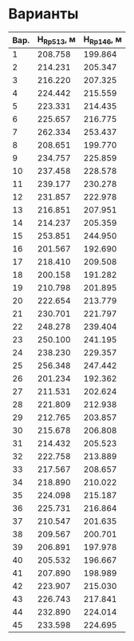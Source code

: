 # Варианты

| Вар. | H<sub>Rp513</sub>, м | H<sub>Rp146</sub>, м | 
| ---- | -------------------- | -------------------- | 
| 1    | 208.758              | 199.864              | 
| 2    | 214.231              | 205.347              | 
| 3    | 216.220              | 207.325              | 
| 4    | 224.442              | 215.559              | 
| 5    | 223.331              | 214.435              | 
| 6    | 225.657              | 216.775              | 
| 7    | 262.334              | 253.437              | 
| 8    | 208.651              | 199.770              | 
| 9    | 234.757              | 225.859              | 
| 10   | 237.458              | 228.578              | 
| 11   | 239.177              | 230.278              | 
| 12   | 231.857              | 222.978              | 
| 13   | 216.851              | 207.951              | 
| 14   | 214.237              | 205.359              | 
| 15   | 253.851              | 244.950              | 
| 16   | 201.567              | 192.690              | 
| 17   | 218.410              | 209.508              | 
| 18   | 200.158              | 191.282              | 
| 19   | 210.798              | 201.895              | 
| 20   | 222.654              | 213.779              | 
| 21   | 230.701              | 221.797              | 
| 22   | 248.278              | 239.404              | 
| 23   | 250.100              | 241.195              | 
| 24   | 238.230              | 229.357              | 
| 25   | 256.348              | 247.442              | 
| 26   | 201.234              | 192.362              | 
| 27   | 211.531              | 202.624              | 
| 28   | 221.809              | 212.938              | 
| 29   | 212.765              | 203.857              | 
| 30   | 215.678              | 206.808              | 
| 31   | 214.432              | 205.523              | 
| 32   | 222.758              | 213.889              | 
| 33   | 217.567              | 208.657              | 
| 34   | 218.890              | 210.022              | 
| 35   | 224.098              | 215.187              | 
| 36   | 225.731              | 216.864              | 
| 37   | 210.547              | 201.635              | 
| 38   | 209.567              | 200.701              | 
| 39   | 206.891              | 197.978              | 
| 40   | 205.532              | 196.667              | 
| 41   | 207.890              | 198.989              | 
| 42   | 223.907              | 215.030              | 
| 43   | 226.743              | 217.841              | 
| 44   | 232.890              | 224.014              | 
| 45   | 233.598              | 224.695              | 
